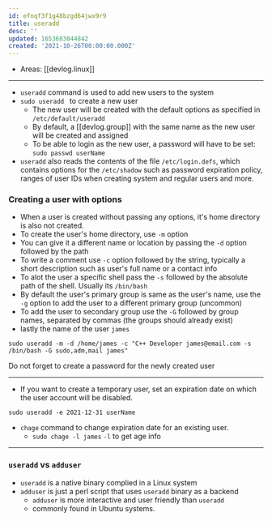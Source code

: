 ```yaml
---
id: efnqf3f1g48bzgd64jwx9r9
title: useradd
desc: ''
updated: 1653683844842
created: '2021-10-26T00:00:00.000Z'
---
```


- Areas: [[devlog.linux]]

---

- `useradd` command is used to add new users to the system
- `sudo useradd ` to create a new user
  - The new user will be created with the default options as specified in `/etc/default/useradd`
  - By default, a [[devlog.group]] with the same name as the new user will be created and assigned
  - To be able to login as the new user, a password will have to be set: `sudo passwd userName`
- `useradd` also reads the contents of the file `/etc/login.defs`, which contains options for the `/etc/shadow` such as password expiration policy, ranges of user IDs when creating system and regular users and more.

### Creating a user with options

- When a user is created without passing any options, it's home directory is also not created.
- To create the user's home directory, use `-m` option
- You can give it a different name or location by passing the `-d` option followed by the path
- To write a comment use `-c` option followed by the string, typically a short description such as user's full name or a contact info
- To alot the user a specific shell pass the `-s` followed by the absolute path of the shell. Usually its `/bin/bash`
- By default the user's primary group is same as the user's name, use the `-g` option to add the user to a different primary group (uncommon)
- To add the user to secondary group use the `-G` followed by group names, separated by commas (the groups should already exist)
- lastly the name of the user `james`

`sudo useradd -m -d /home/james -c "C++ Developer james@email.com -s /bin/bash -G sudo,adm,mail james"`

Do not forget to create a password for the newly created user

---

- If you want to create a temporary user, set an expiration date on which the user account will be disabled.

`sudo useradd -e 2021-12-31 userName`

- `chage` command to change expiration date for an existing user.
  - `sudo chage -l james` `-l` to get age info

---

### `useradd` vs `adduser`

- `useradd` is a native binary complied in a Linux system
- `adduser` is just a perl script that uses `useradd` binary as a backend
  - `adduser` is more interactive and user friendly than `useradd`
  - commonly found in Ubuntu systems.

